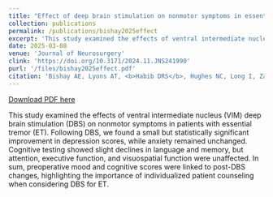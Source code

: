 ```yaml
---
title: "Effect of deep brain stimulation on nonmotor symptoms in essential tremor"
collection: publications
permalink: /publications/bishay2025effect
excerpt: 'This study examined the effects of ventral intermediate nucleus (VIM) deep brain stimulation (DBS) on nonmotor symptoms in patients with essential tremor (ET). Following DBS, we found a small but statistically significant improvement in depression scores, while anxiety remained unchanged. Cognitive testing showed slight declines in language and memory, but attention, executive function, and visuospatial function were unaffected. In sum, preoperative mood and cognitive scores were linked to post-DBS changes, highlighting the importance of individualized patient counseling when considering DBS for ET.'
date: 2025-03-08
venue: 'Journal of Neurosurgery'
clink: 'https://doi.org/10.3171/2024.11.JNS241990'
purl: '/files/bishay2025effect.pdf'
citation: 'Bishay AE, Lyons AT, <b>Habib DRS</b>, Hughes NC, Long I, Zargari M, Qian H, Paulo D, Summers JE, Li R, Bishay S, Terry DP, Dawant BM, Ball TJ, Konrad PE, Englot DJ, Dhima K, Bick SK. Effect of deep brain stimulation on nonmotor symptoms in essential tremor. <i>J Neurosurg</i>. 2025. doi:10.3171/2024.11.JNS241990'
---
```

[Download PDF here](http://danielrshabib.github.io/files/bishay2025effect.pdf)

This study examined the effects of ventral intermediate nucleus (VIM) deep brain stimulation (DBS) on nonmotor symptoms in patients with essential tremor (ET). Following DBS, we found a small but statistically significant improvement in depression scores, while anxiety remained unchanged. Cognitive testing showed slight declines in language and memory, but attention, executive function, and visuospatial function were unaffected. In sum, preoperative mood and cognitive scores were linked to post-DBS changes, highlighting the importance of individualized patient counseling when considering DBS for ET.
